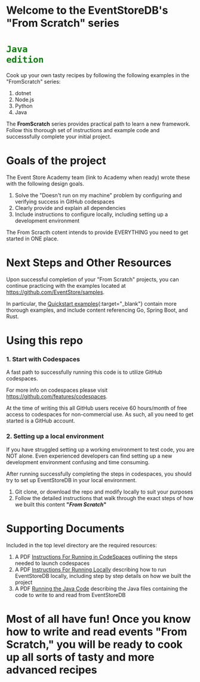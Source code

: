 # Welcome to the EventStoreDB's "From Scratch" series   
# <code style="color : green">Java edition</code>

Cook up your own tasty recipes by following the following examples in the "FromScratch" series:
1. dotnet
2. Node.js
3. Python
4. Java

The **FromScratch** series provides practical path to learn a new framework.  Follow this thorough set of instructions and example code and successsfully complete your initial project. 

# Goals of the project 

The Event Store Academy team (link to Academy when ready) wrote these with the following design goals.

1. Solve the "Doesn't run on my machine" problem by configuring and verifying success in GitHub codespaces
2. Clearly provide and explain all dependencies
3. Include instructions to configure locally, including setting up a development environment

The From Scracth cotent intends to provide EVERYTHING you need to get started in ONE place. 

# Next Steps and Other Resources

Upon successful completion of your "From Scratch" projects, you can continue practicing with the examples located at https://github.com/EventStore/samples.

In particular, the [Quickstart examples](https://GitHub.com/EventStore/samples/tree/main/Quickstart){:target="_blank"} contain more thorough examples, and include content referencing Go, Spring Boot, and Rust.

# Using this repo

### 1. Start with Codespaces

A fast path to successfully running this code is to utilize GitHub codespaces.
 
For more info on codespaces please visit https://github.com/features/codespaces.

At the time of writing this all GitHub users receive 60 hours/month of free access to codespaces for non-commercial use.  As such, all you need to get started is a GitHub account.

### 2. Setting up a local environment

If you have struggled setting up a working environment to test code, you are NOT alone. Even experienced developers can find setting up a new development environment confusing and time consuming. 

After running successfully completing the steps in codespaces, you should try to set up EventStoreDB in your local environment.
1. Git clone, or download the repo and modify locally to suit your purposes
2. Follow the detailed instructions that walk through the exact steps of how we built this content **"_From Scratch_"**

# Supporting Documents
 Included in the top level directory are the required resources:
 1. A PDF [Instructions For Running in CodeSpaces](CodeSpacesInstructions.pdf) outlining the steps needed to launch codespaces
 2. A PDF [Instructions For Running Locally](InstructionsForRunningLocally.pdf) describing how to run EventStoreDB locally, including step by step details on how we built the project
 3. A PDF [Running the Java Code](RunningTheJavaCode.pdf) describing the Java files containing the code to write to and read from EventStoreDB


# Most of all have fun!  Once you know how to write and read events "From Scratch," you will be ready to cook up all sorts of tasty and more advanced recipes 


